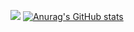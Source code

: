 <a href="https://wakatime.com"><img src="https://wakatime.com/share/@87dde937-7860-4ec5-8078-62e3c1247efc/91edfa2b-c93a-45e2-a7a1-97fb45595b39.png" /></a>
[![Anurag's GitHub stats](https://github-readme-stats.vercel.app/api?username=Sammy051)](https://github.com/anuraghazra/github-readme-stats)
